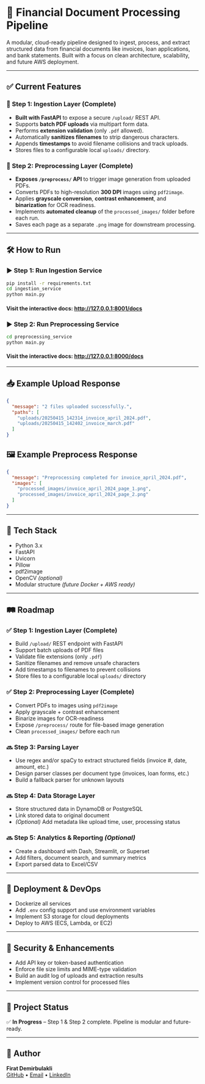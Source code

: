 # 📄 Financial Document Processing Pipeline

A modular, cloud-ready pipeline designed to ingest, process, and extract structured data from financial documents like invoices, loan applications, and bank statements. Built with a focus on clean architecture, scalability, and future AWS deployment.

---

## ✅ Current Features

### 🔹 Step 1: Ingestion Layer (Complete)

- **Built with FastAPI** to expose a secure `/upload/` REST API.
- Supports **batch PDF uploads** via multipart form data.
- Performs **extension validation** (only `.pdf` allowed).
- Automatically **sanitizes filenames** to strip dangerous characters.
- Appends **timestamps** to avoid filename collisions and track uploads.
- Stores files to a configurable local `uploads/` directory.

### 🔹 Step 2: Preprocessing Layer (Complete)

- **Exposes `/preprocess/` API** to trigger image generation from uploaded PDFs.
- Converts PDFs to high-resolution **300 DPI** images using `pdf2image`.
- Applies **grayscale conversion**, **contrast enhancement**, and **binarization** for OCR readiness.
- Implements **automated cleanup** of the `processed_images/` folder before each run.
- Saves each page as a separate `.png` image for downstream processing.

---

## 🛠️ How to Run

### ▶️ Step 1: Run Ingestion Service

```bash
pip install -r requirements.txt
cd ingestion_service
python main.py
```
#### Visit the interactive docs: http://127.0.0.1:8001/docs

### ▶️ Step 2: Run Preprocessing Service

```bash
cd preprocessing_service
python main.py
```
#### Visit the interactive docs: http://127.0.0.1:8000/docs

---

## 📥 Example Upload Response

```json
{
  "message": "2 files uploaded successfully.",
  "paths": [
    "uploads/20250415_142314_invoice_april_2024.pdf",
    "uploads/20250415_142402_invoice_march.pdf"
  ]
}
```

## 🖼️ Example Preprocess Response
```json
{
  "message": "Preprocessing completed for invoice_april_2024.pdf",
  "images": [
    "processed_images/invoice_april_2024_page_1.png",
    "processed_images/invoice_april_2024_page_2.png"
  ]
}
```

---

## 🧰 Tech Stack

- Python 3.x  
- FastAPI  
- Uvicorn  
- Pillow  
- pdf2image  
- OpenCV *(optional)*  
- Modular structure *(future Docker + AWS ready)*

---

## 🛤️ Roadmap

### ✅ Step 1: Ingestion Layer (Complete)
- Build `/upload/` REST endpoint with FastAPI  
- Support batch uploads of PDF files  
- Validate file extensions (only `.pdf`)  
- Sanitize filenames and remove unsafe characters  
- Add timestamps to filenames to prevent collisions  
- Store files to a configurable local `uploads/` directory  

### ✅ Step 2: Preprocessing Layer (Complete)
- Convert PDFs to images using `pdf2image`  
- Apply grayscale + contrast enhancement  
- Binarize images for OCR-readiness  
- Expose `/preprocess/` route for file-based image generation  
- Clean `processed_images/` before each run  

### 🔜 Step 3: Parsing Layer
- Use regex and/or spaCy to extract structured fields (invoice #, date, amount, etc.)  
- Design parser classes per document type (invoices, loan forms, etc.)  
- Build a fallback parser for unknown layouts  

### 🔜 Step 4: Data Storage Layer
- Store structured data in DynamoDB or PostgreSQL  
- Link stored data to original document  
- *(Optional)* Add metadata like upload time, user, processing status  

### 🔜 Step 5: Analytics & Reporting *(Optional)*
- Create a dashboard with Dash, Streamlit, or Superset  
- Add filters, document search, and summary metrics  
- Export parsed data to Excel/CSV  

---

## 🚀 Deployment & DevOps

- Dockerize all services  
- Add `.env` config support and use environment variables  
- Implement S3 storage for cloud deployments  
- Deploy to AWS (ECS, Lambda, or EC2)  

---

## 🔐 Security & Enhancements

- Add API key or token-based authentication  
- Enforce file size limits and MIME-type validation  
- Build an audit log of uploads and extraction results  
- Implement version control for processed files  

---

## 📌 Project Status

✅ **In Progress** – Step 1 & Step 2 complete. Pipeline is modular and future-ready.

---

## 👤 Author

**Firat Demirbulakli**  
[GitHub](https://github.com/) • [Email](mailto:) • [LinkedIn](https://linkedin.com/)
